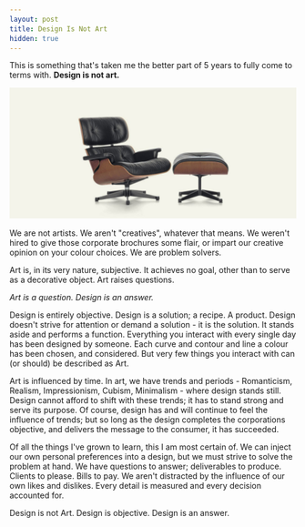 ```yaml
---
layout: post
title: Design Is Not Art
hidden: true
---
```


This is something that's taken me the better part of 5 years to fully come to terms with. **Design is not art.**

[![](/uploads/2012/04/eames.jpg)](http://www.vitra.com/en-gb/home/products/lounge-chair-ottoman/overview/)

We are not artists. We aren't "creatives", whatever that means. We weren't hired to give those corporate brochures some flair, or impart our creative opinion on your colour choices. We are problem solvers.

Art is, in its very nature, subjective. It achieves no goal, other than to serve as a decorative object. Art raises questions.

_Art is a question. Design is an answer._

Design is entirely objective. Design is a solution; a recipe. A product. Design doesn't strive for attention or demand a solution - it is the solution. It stands aside and performs a function. Everything you interact with every single day has been designed by someone. Each curve and contour and line a colour has been chosen, and considered. But very few things you interact with can (or should) be described as Art.

Art is influenced by time. In art, we have trends and periods - Romanticism, Realism, Impressionism, Cubism, Minimalism - where design stands still. Design cannot afford to shift with these trends; it has to stand strong and serve its purpose. Of course, design has and will continue to feel the influence of trends; but so long as the design completes the corporations objective, and delivers the message to the consumer, it has succeeded.

Of all the things I've grown to learn, this I am most certain of. We can inject our own personal preferences into a design, but we must strive to solve the problem at hand. We have questions to answer; deliverables to produce. Clients to please. Bills to pay. We aren't distracted by the influence of our own likes and dislikes. Every detail is measured and every decision accounted for.

Design is not Art. Design is objective. Design is an answer.
